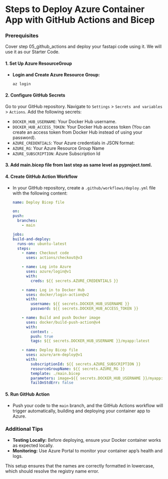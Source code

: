 # Steps to Deploy Azure Container App with GitHub Actions and Bicep

### Prerequisites

Cover step 05_github_actions and deploy your fastapi code using it. We will use it as our Starter Code.

#### 1. **Set Up Azure ResourceGroup**
- **Login and Create Azure Resource Group:**
    ```sh
    az login
    ```

#### 2. **Configure GitHub Secrets**

Go to your GitHub repository.
Navigate to `Settings` > `Secrets and variables` > `Actions`.
Add the following secrets:

- `DOCKER_HUB_USERNAME`: Your Docker Hub username.
- `DOCKER_HUB_ACCESS_TOKEN`: Your Docker Hub access token (You can create an access token from Docker Hub instead of using your password).
- `AZURE_CREDENTIALS`: Your Azure credentials in JSON format:
- `AZURE_RG`: Your Azure Resource Group Name
- `AZURE_SUBSCRIPTION`: Azure Subscription Id

#### 3. Add main.bicep file from last step as same level as pyproject.toml.

#### 4. **Create GitHub Action Workflow**
- In your GitHub repository, create a `.github/workflows/deploy.yml` file with the following content:

    ```yaml
  name: Deploy Bicep file

  on:
    push:
      branches:
        - main

  jobs:
    build-and-deploy:
      runs-on: ubuntu-latest
      steps:
        - name: Checkout code
          uses: actions/checkout@v3

        - name: Log into Azure
          uses: azure/login@v1
          with:
            creds: ${{ secrets.AZURE_CREDENTIALS }}

        - name: Log in to Docker Hub
          uses: docker/login-action@v2
          with:
            username: ${{ secrets.DOCKER_HUB_USERNAME }}
            password: ${{ secrets.DOCKER_HUB_ACCESS_TOKEN }}

        - name: Build and push Docker image
          uses: docker/build-push-action@v4
          with:
            context: .
            push: true
            tags: ${{ secrets.DOCKER_HUB_USERNAME }}/myapp:latest

        - name: Deploy Bicep file
          uses: azure/arm-deploy@v1
          with:
            subscriptionId: ${{ secrets.AZURE_SUBSCRIPTION }}
            resourceGroupName: ${{ secrets.AZURE_RG }}
            template: ./main.bicep
            parameters: image=${{ secrets.DOCKER_HUB_USERNAME }}/myapp:latest
            failOnStdErr: false
    ```

#### 5. **Run GitHub Action**
- Push your code to the `main` branch, and the GitHub Actions workflow will trigger automatically, building and deploying your container app to Azure.

### Additional Tips
- **Testing Locally:** Before deploying, ensure your Docker container works as expected locally.
- **Monitoring:** Use Azure Portal to monitor your container app’s health and logs.

This setup ensures that the names are correctly formatted in lowercase, which should resolve the registry name error.